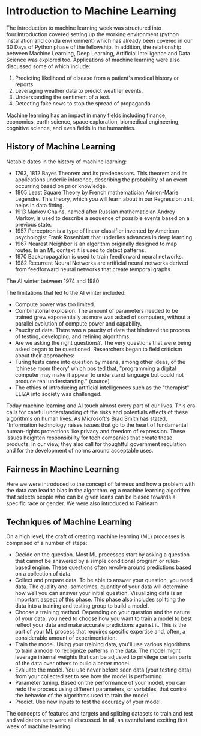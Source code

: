 # Introduction to Machine Learning

The introduction to machine learning week was structured into four.Introduction covered setting up the working environment (python installation and conda environment) which has already been covered in our 30 Days of Python phase of the fellowship. In addition, the relationship between Machine Learning, Deep Learning, Artificial Intelligence and Data Science was explored too.
Applications of machine learning were also discussed some of which include:

1. Predicting likelihood of disease from a patient's medical history or reports
2. Leveraging weather data to predict weather events.
3. Understanding the sentiment of a text.
4. Detecting fake news to stop the spread of propaganda

Machine learning has an impact in many fields including finance, economics, earth science, space exploration, biomedical engineering, cognitive science, and even fields in the humanities.

## History of Machine Learning

Notable dates in the history of machine learning:

- 1763, 1812 Bayes Theorem and its predecessors. This theorem and its applications underlie inference, describing the probability of an event occurring based on prior knowledge.
- 1805 Least Square Theory by French mathematician Adrien-Marie Legendre. This theory, which you will learn about in our Regression unit, helps in data fitting.
- 1913 Markov Chains, named after Russian mathematician Andrey Markov, is used to describe a sequence of possible events based on a previous state.
- 1957 Perceptron is a type of linear classifier invented by American psychologist Frank Rosenblatt that underlies advances in deep learning.
- 1967 Nearest Neighbor is an algorithm originally designed to map routes. In an ML context it is used to detect patterns.
- 1970 Backpropagation is used to train feedforward neural networks.
- 1982 Recurrent Neural Networks are artificial neural networks derived from feedforward neural networks that create temporal graphs.

The AI winter between 1974 and 1980

The limitations that led to the AI winter included:

- Compute power was too limited.
- Combinatorial explosion. The amount of parameters needed to be trained grew exponentially as more was asked of computers, without a parallel evolution of compute power and capability.
- Paucity of data. There was a paucity of data that hindered the process of testing, developing, and refining algorithms.
- Are we asking the right questions?. The very questions that were being asked began to be questioned. Researchers began to field criticism about their approaches:
- Turing tests came into question by means, among other ideas, of the 'chinese room theory' which posited that, "programming a digital computer may make it appear to understand language but could not produce real understanding." (source)
- The ethics of introducing artificial intelligences such as the "therapist" ELIZA into society was challenged.

Today machine learning and AI touch almost every part of our lives. This era calls for careful understanding of the risks and potentials effects of these algorithms on human lives. As Microsoft's Brad Smith has stated, "Information technology raises issues that go to the heart of fundamental human-rights protections like privacy and freedom of expression. These issues heighten responsibility for tech companies that create these products. In our view, they also call for thoughtful government regulation and for the development of norms around acceptable uses.

## Fairness in Machine Learning

Here we were introduced to the concept of fairness and how a problem with the data can lead to bias in the algorithm. eg a machine learning algorithm that selects people who can be given loans can be biased towards a specific race or gender. We were also introduced to Fairlearn

## Techniques of Machine Learning

On a high level, the craft of creating machine learning (ML) processes is comprised of a number of steps:

- Decide on the question. Most ML processes start by asking a question that cannot be answered by a simple conditional program or rules-based engine. These questions often revolve around predictions based on a collection of data.
- Collect and prepare data. To be able to answer your question, you need data. The quality and, sometimes, quantity of your data will determine how well you can answer your initial question. Visualizing data is an important aspect of this phase. This phase also includes splitting the data into a training and testing group to build a model.
- Choose a training method. Depending on your question and the nature of your data, you need to choose how you want to train a model to best reflect your data and make accurate predictions against it. This is the part of your ML process that requires specific expertise and, often, a considerable amount of experimentation.
- Train the model. Using your training data, you'll use various algorithms to train a model to recognize patterns in the data. The model might leverage internal weights that can be adjusted to privilege certain parts of the data over others to build a better model.
- Evaluate the model. You use never before seen data (your testing data) from your collected set to see how the model is performing.
- Parameter tuning. Based on the performance of your model, you can redo the process using different parameters, or variables, that control the behavior of the algorithms used to train the model.
- Predict. Use new inputs to test the accuracy of your model.

The concepts of features and targets and splitting datasets to train and test and validation sets were all discussed. In all, an eventful and exciting first week of machine learning.
